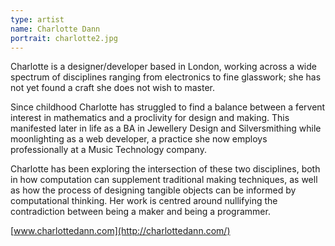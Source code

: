 ```yaml
---
type: artist
name: Charlotte Dann
portrait: charlotte2.jpg
---
```


Charlotte is a designer/developer based in London, working across a wide spectrum of disciplines ranging from electronics to fine glasswork; she has not yet found a craft she does not wish to master. 

Since childhood Charlotte has struggled to find a balance between a fervent interest in mathematics and a proclivity for design and making. This manifested later in life as a BA in Jewellery Design and Silversmithing while moonlighting as a web developer, a practice she now employs professionally at a Music Technology company.

Charlotte has been exploring the intersection of these two disciplines, both in how computation can supplement traditional making techniques, as well as how the process of designing tangible objects can be informed by computational thinking. Her work is centred around nullifying the contradiction between being a maker and being a programmer.

[www.charlottedann.com](http://charlottedann.com/)
